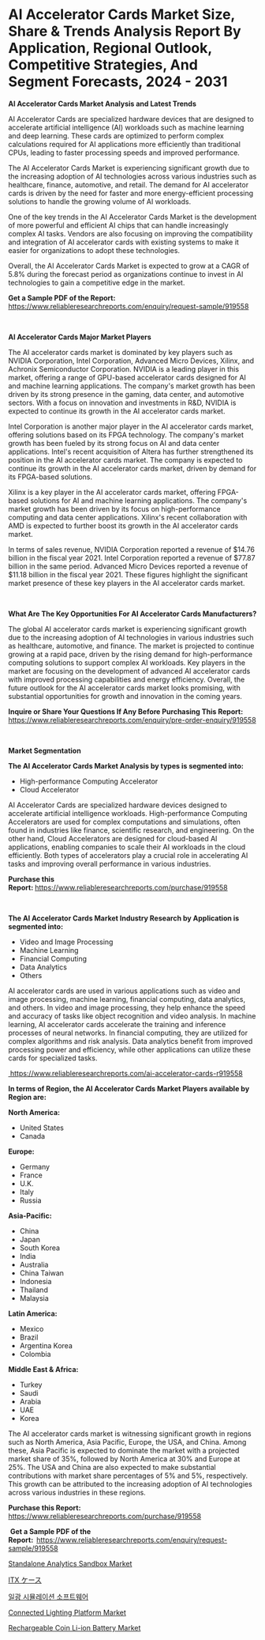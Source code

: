 <p><h1>AI Accelerator Cards Market Size, Share & Trends Analysis Report By Application, Regional Outlook, Competitive Strategies, And Segment Forecasts, 2024 - 2031</h1></p><p><strong>AI Accelerator Cards Market Analysis and Latest Trends</strong></p>
<p><p>AI Accelerator Cards are specialized hardware devices that are designed to accelerate artificial intelligence (AI) workloads such as machine learning and deep learning. These cards are optimized to perform complex calculations required for AI applications more efficiently than traditional CPUs, leading to faster processing speeds and improved performance.</p><p>The AI Accelerator Cards Market is experiencing significant growth due to the increasing adoption of AI technologies across various industries such as healthcare, finance, automotive, and retail. The demand for AI accelerator cards is driven by the need for faster and more energy-efficient processing solutions to handle the growing volume of AI workloads.</p><p>One of the key trends in the AI Accelerator Cards Market is the development of more powerful and efficient AI chips that can handle increasingly complex AI tasks. Vendors are also focusing on improving the compatibility and integration of AI accelerator cards with existing systems to make it easier for organizations to adopt these technologies.</p><p>Overall, the AI Accelerator Cards Market is expected to grow at a CAGR of 5.8% during the forecast period as organizations continue to invest in AI technologies to gain a competitive edge in the market.</p></p>
<p><strong>Get a Sample PDF of the Report:&nbsp;</strong> <a href="https://www.reliableresearchreports.com/enquiry/request-sample/919558">https://www.reliableresearchreports.com/enquiry/request-sample/919558</a></p>
<p>&nbsp;</p>
<p><strong>AI Accelerator Cards Major Market Players</strong></p>
<p><p>The AI accelerator cards market is dominated by key players such as NVIDIA Corporation, Intel Corporation, Advanced Micro Devices, Xilinx, and Achronix Semiconductor Corporation. NVIDIA is a leading player in this market, offering a range of GPU-based accelerator cards designed for AI and machine learning applications. The company's market growth has been driven by its strong presence in the gaming, data center, and automotive sectors. With a focus on innovation and investments in R&D, NVIDIA is expected to continue its growth in the AI accelerator cards market.</p><p>Intel Corporation is another major player in the AI accelerator cards market, offering solutions based on its FPGA technology. The company's market growth has been fueled by its strong focus on AI and data center applications. Intel's recent acquisition of Altera has further strengthened its position in the AI accelerator cards market. The company is expected to continue its growth in the AI accelerator cards market, driven by demand for its FPGA-based solutions.</p><p>Xilinx is a key player in the AI accelerator cards market, offering FPGA-based solutions for AI and machine learning applications. The company's market growth has been driven by its focus on high-performance computing and data center applications. Xilinx's recent collaboration with AMD is expected to further boost its growth in the AI accelerator cards market.</p><p>In terms of sales revenue, NVIDIA Corporation reported a revenue of $14.76 billion in the fiscal year 2021. Intel Corporation reported a revenue of $77.87 billion in the same period. Advanced Micro Devices reported a revenue of $11.18 billion in the fiscal year 2021. These figures highlight the significant market presence of these key players in the AI accelerator cards market.</p></p>
<p>&nbsp;</p>
<p><strong>What Are The Key Opportunities For AI Accelerator Cards Manufacturers?</strong></p>
<p><p>The global AI accelerator cards market is experiencing significant growth due to the increasing adoption of AI technologies in various industries such as healthcare, automotive, and finance. The market is projected to continue growing at a rapid pace, driven by the rising demand for high-performance computing solutions to support complex AI workloads. Key players in the market are focusing on the development of advanced AI accelerator cards with improved processing capabilities and energy efficiency. Overall, the future outlook for the AI accelerator cards market looks promising, with substantial opportunities for growth and innovation in the coming years.</p></p>
<p><strong>Inquire or Share Your Questions If Any Before Purchasing This Report:</strong> <a href="https://www.reliableresearchreports.com/enquiry/pre-order-enquiry/919558">https://www.reliableresearchreports.com/enquiry/pre-order-enquiry/919558</a></p>
<p>&nbsp;</p>
<p><strong>Market Segmentation</strong></p>
<p><strong>The AI Accelerator Cards Market Analysis by types is segmented into:</strong></p>
<p><ul><li>High-performance Computing Accelerator</li><li>Cloud Accelerator</li></ul></p>
<p><p>AI Accelerator Cards are specialized hardware devices designed to accelerate artificial intelligence workloads. High-performance Computing Accelerators are used for complex computations and simulations, often found in industries like finance, scientific research, and engineering. On the other hand, Cloud Accelerators are designed for cloud-based AI applications, enabling companies to scale their AI workloads in the cloud efficiently. Both types of accelerators play a crucial role in accelerating AI tasks and improving overall performance in various industries.</p></p>
<p><strong>Purchase this Report:&nbsp;</strong><a href="https://www.reliableresearchreports.com/purchase/919558">https://www.reliableresearchreports.com/purchase/919558</a></p>
<p>&nbsp;</p>
<p><strong>The AI Accelerator Cards Market Industry Research by Application is segmented into:</strong></p>
<p><ul><li>Video and Image Processing</li><li>Machine Learning</li><li>Financial Computing</li><li>Data Analytics</li><li>Others</li></ul></p>
<p><p>AI accelerator cards are used in various applications such as video and image processing, machine learning, financial computing, data analytics, and others. In video and image processing, they help enhance the speed and accuracy of tasks like object recognition and video analysis. In machine learning, AI accelerator cards accelerate the training and inference processes of neural networks. In financial computing, they are utilized for complex algorithms and risk analysis. Data analytics benefit from improved processing power and efficiency, while other applications can utilize these cards for specialized tasks.</p></p>
<p><a href="https://www.reliableresearchreports.com/ai-accelerator-cards-r919558">&nbsp;https://www.reliableresearchreports.com/ai-accelerator-cards-r919558</a></p>
<p><strong>In terms of Region, the AI Accelerator Cards Market Players available by Region are:</strong></p>
<p>
    <p> <strong> North America: </strong>
        <ul>
            <li>United States</li>
            <li>Canada</li>
        </ul>
        </p> 
    <p> <strong> Europe: </strong>
        <ul>
            <li>Germany</li>
            <li>France</li>
            <li>U.K.</li>
            <li>Italy</li>
            <li>Russia</li>
        </ul>
        </p> 
    <p> <strong> Asia-Pacific: </strong>
        <ul>
            <li>China</li>
            <li>Japan</li>
            <li>South Korea</li>
            <li>India</li>
            <li>Australia</li>
            <li>China Taiwan</li>
            <li>Indonesia</li>
            <li>Thailand</li>
            <li>Malaysia</li>
        </ul>
        </p> 
    <p> <strong> Latin America: </strong>
        <ul>
            <li>Mexico</li>
            <li>Brazil</li>
            <li>Argentina Korea</li>
            <li>Colombia</li>
        </ul>
        </p> 
    <p> <strong> Middle East & Africa: </strong>
        <ul>
            <li>Turkey</li>
            <li>Saudi</li>
            <li>Arabia</li>
            <li>UAE</li>
            <li>Korea</li>
        </ul>
    </p>
    </p>
<p><p>The AI accelerator cards market is witnessing significant growth in regions such as North America, Asia Pacific, Europe, the USA, and China. Among these, Asia Pacific is expected to dominate the market with a projected market share of 35%, followed by North America at 30% and Europe at 25%. The USA and China are also expected to make substantial contributions with market share percentages of 5% and 5%, respectively. This growth can be attributed to the increasing adoption of AI technologies across various industries in these regions.</p></p>
<p><strong>Purchase this Report: </strong><a href="https://www.reliableresearchreports.com/purchase/919558">https://www.reliableresearchreports.com/purchase/919558</a></p>
<p>&nbsp;<strong>Get a Sample PDF of the Report:&nbsp;&nbsp;</strong><a href="https://www.reliableresearchreports.com/enquiry/request-sample/919558">https://www.reliableresearchreports.com/enquiry/request-sample/919558</a></p>
<p><strong></strong></p>
<p><p><a href="https://github.com/JennyferFeil2023/Market-Research-Report-List-1/blob/main/standalone-analytics-sandbox-market.md">Standalone Analytics Sandbox Market</a></p><p><a href="https://github.com/oqxogxyvqe90775/Market-Research-Report-List-2/blob/main/819834155931.md">ITX ケース</a></p><p><a href="https://github.com/lzrvbyqzftro57/Market-Research-Report-List-2/blob/main/404413353951.md">일광 시뮬레이션 소프트웨어</a></p><p><a href="https://github.com/gracielawharr/Market-Research-Report-List-1/blob/main/connected-lighting-platform-market.md">Connected Lighting Platform Market</a></p><p><a href="https://www.linkedin.com/pulse/rechargeable-coin-li-ion-battery-market-trends-analysis-forecasted-m0thf?trackingId=L%2FkFFpOk7tnOfrl4Q38XSQ%3D%3D">Rechargeable Coin Li-ion Battery Market</a></p></p>